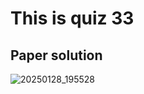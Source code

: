 # This is quiz 33

## Paper solution
![20250128_195528](https://github.com/user-attachments/assets/d056b317-7ba5-4a5c-aa85-a7c65179d284)
